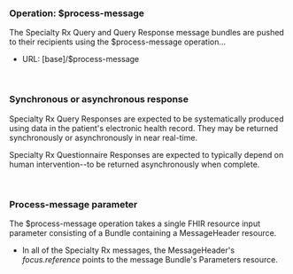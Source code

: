 ### Operation: $process-message
The Specialty Rx Query and Query Response message bundles are pushed to their recipients using the $process-message operation...
* URL: [base]/$process-message

<br>

### Synchronous or asynchronous response

Specialty Rx Query Responses are expected to be systematically produced using data in the patient's electronic health record. They may be returned synchronously or asynchronously in near real-time. 

Specialty Rx Questionnaire Responses are expected to typically depend on human intervention--to be returned asynchronously when complete. 

<br/>

### Process-message parameter
The $process-message operation takes a single FHIR resource input parameter consisting of a Bundle containing a MessageHeader resource.  

* In all of the Specialty Rx messages, the MessageHeader's *focus.reference* points to the message Bundle's Parameters resource.

<br>

